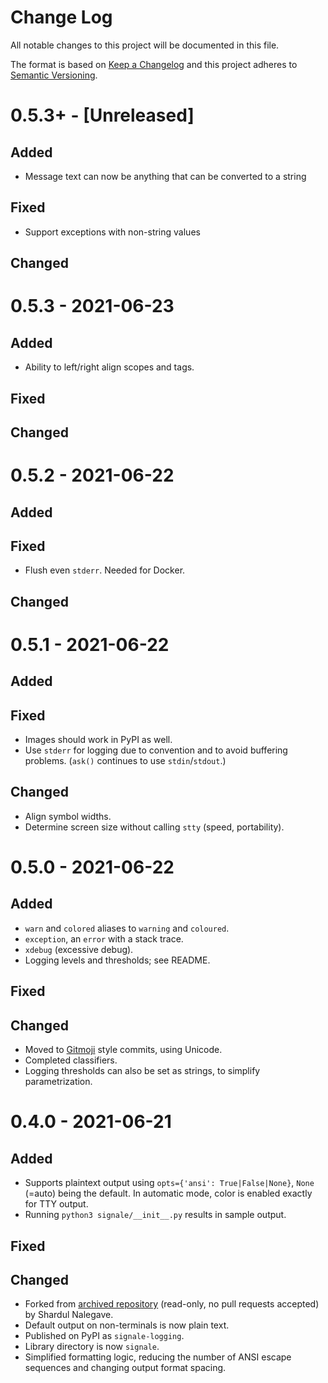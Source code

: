 # Change Log

All notable changes to this project will be documented in this file.

The format is based on [Keep a Changelog](https://keepachangelog.com/)
and this project adheres to [Semantic Versioning](https://semver.org/).


# 0.5.3+ - [Unreleased]
## Added
- Message text can now be anything that can be converted to a string

## Fixed
- Support exceptions with non-string values

## Changed


# 0.5.3 - 2021-06-23
## Added
- Ability to left/right align scopes and tags.

## Fixed

## Changed


# 0.5.2 - 2021-06-22
## Added

## Fixed
- Flush even `stderr`. Needed for Docker.

## Changed


# 0.5.1 - 2021-06-22
## Added

## Fixed
- Images should work in PyPI as well.
- Use `stderr` for logging due to convention and to avoid buffering problems.
  (`ask()` continues to use `stdin`/`stdout`.)

## Changed
- Align symbol widths.
- Determine screen size without calling `stty` (speed, portability).


# 0.5.0 - 2021-06-22
## Added
- `warn` and `colored` aliases to `warning` and `coloured`.
- `exception`, an `error` with a stack trace.
- `xdebug` (excessive debug).
- Logging levels and thresholds; see README.

## Fixed

## Changed
- Moved to [Gitmoji](https://gitmoji.dev/) style commits, using Unicode.
- Completed classifiers.
- Logging thresholds can also be set as strings, to simplify parametrization.


# 0.4.0 - 2021-06-21
## Added
- Supports plaintext output using `opts={'ansi': True|False|None}`, `None`
  (=auto) being the default. In automatic mode, color is enabled exactly for
  TTY output.
- Running `python3 signale/__init__.py` results in sample output.

## Fixed

## Changed
- Forked from [archived repository](https://github.com/ShardulNalegave/signale.py)
  (read-only, no pull requests accepted) by Shardul Nalegave.
- Default output on non-terminals is now plain text.
- Published on PyPI as `signale-logging`.
- Library directory is now `signale`.
- Simplified formatting logic, reducing the number of ANSI escape sequences
  and changing output format spacing.
